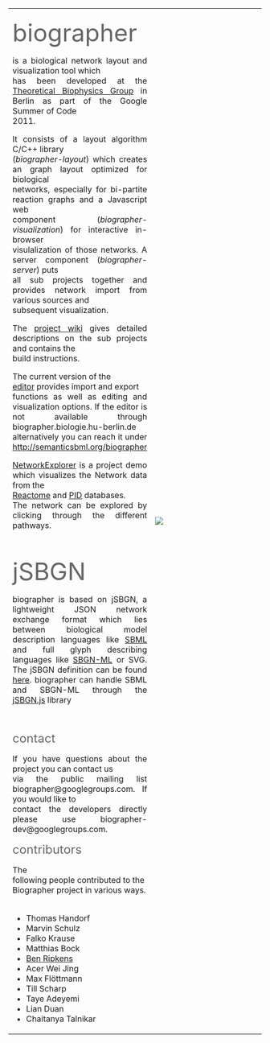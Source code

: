 <table cellpadding='20px'>
<tr>
<td valign='top'>
<div>

<p align='justify'><font color='#666' size='300%'>biographer</font></p>

<p align='justify'>is a biological network layout and visualization tool which<br>
has been developed at the <a href='http://www2.hu-berlin.de/biologie/theorybp/'>      Theoretical Biophysics Group</a> in Berlin as part of the Google Summer of Code<br>
2011.</p>

<p align='justify'>It consists of a layout algorithm C/C++ library<br>
(<i>biographer-layout</i>) which creates an graph layout optimized for biological<br>
networks, especially for bi-partite reaction graphs and a Javascript web<br>
component (<i>biographer-visualization</i>) for interactive in-browser<br>
visulalization of those networks. A server component (<i>biographer-server</i>) puts<br>
all sub projects together and provides network import from various sources and<br>
subsequent visualization.</p>

<p align='justify'>The <a href='http://code.google.com/p/biographer/wiki/index?tm=6'>project wiki</a> gives detailed descriptions on the sub projects and contains the<br>
build instructions.</p>

<p align='justify'>The current version of the<br>
<a href='http://biographer.biologie.hu-berlin.de'>editor</a> provides import and export<br>
functions as well as editing and visualization options. If the editor is not available through biographer.biologie.hu-berlin.de alternatively you can reach it under <a href='http://semanticsbml.org/biographer'><a href='http://semanticsbml.org/biographer'>http://semanticsbml.org/biographer</a></a></p>

<p align='justify'><a href='http://cheetah.biologie.hu-berlin.de/networkexplorer'>NetworkExplorer</a> is a project demo which visualizes the Network data from the<br>
<a href='http://www.reactome.org'>Reactome</a> and <a href='http://pid.nci.nih.gov'>PID</a> databases.<br>
The network can be explored by clicking through the different pathways.</p>

<br />

<p align='justify'><font color='#666' size='300%'>jSBGN</font></p>
<p align='justify'>biographer is based on jSBGN, a lightweight JSON network exchange format which lies between biological model description languages like <a href='http://sbml.org/'>SBML</a> and full glyph describing languages like <a href='http://libsbgn.sourceforge.net'>SBGN-ML</a> or SVG. The jSBGN definition can be found <a href='http://code.google.com/p/biographer/wiki/graph_exchange'>here</a>. biographer can handle SBML and SBGN-ML through the <a href='https://github.com/chemhack/libSBGN.js'>jSBGN.js</a> library<br>
</p>
<br />

<p align='justify'><font color='#666' size='5'>contact</font></p>
<p align='justify'>If you have questions about the project you can contact us<br>
via the public mailing list biographer@googlegroups.com. If you would like to<br>
contact the developers directly please use biographer-dev@googlegroups.com.</p>

<p align='justify'><font color='#666' size='5'>contributors</font></p>The<br>
following people contributed to the Biographer project in various ways.<br>
<br>
<ul>
<li>Thomas Handorf</li>
<li>Marvin Schulz</li>
<li>Falko Krause</li>
<li>Matthias Bock</li>
<li><a href='http://www.bripkens.de'>Ben Ripkens</a></li>
<li>Acer Wei Jing</li>
<li>Max Flöttmann</li>
<li>Till Scharp</li>
<li>Taye Adeyemi</li>
<li>Lian Duan</li>
<li>Chaitanya Talnikar</li>

</ul>
</div>
</td>

<td width='245'><img src='http://biographer.googlecode.com/files/example.png' /></td>
</tr>
</table>